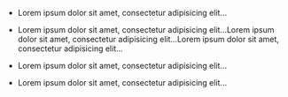 <ul class="postit">  
   <li class="postit-item">  
     <div class="postit-content">      
      <p>Lorem ipsum dolor sit amet, consectetur adipisicing elit...</p>  
    </div>  
  </li>  

  <li class="postit-item">  
    <div class="postit-content">  
      <p>Lorem ipsum dolor sit amet, consectetur adipisicing elit...Lorem ipsum dolor sit amet, consectetur adipisicing elit...Lorem ipsum dolor sit amet, consectetur adipisicing elit...</p>  
    </div>  
  </li>  

  <li class="postit-item">  
    <div class="postit-content">  
      <p>Lorem ipsum dolor sit amet, consectetur adipisicing elit...</p>  
    </div>  
  </li>  

  <li class="postit-item">  
    <div class="postit-content">  
      <p>Lorem ipsum dolor sit amet, consectetur adipisicing elit...</p>  
    </div>  
  </li>  

</ul>
